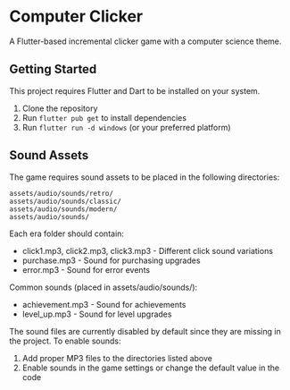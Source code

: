 # Computer Clicker

A Flutter-based incremental clicker game with a computer science theme.

## Getting Started

This project requires Flutter and Dart to be installed on your system.

1. Clone the repository
2. Run `flutter pub get` to install dependencies
3. Run `flutter run -d windows` (or your preferred platform)

## Sound Assets

The game requires sound assets to be placed in the following directories:

```
assets/audio/sounds/retro/
assets/audio/sounds/classic/
assets/audio/sounds/modern/
assets/audio/sounds/
```

Each era folder should contain:
- click1.mp3, click2.mp3, click3.mp3 - Different click sound variations
- purchase.mp3 - Sound for purchasing upgrades
- error.mp3 - Sound for error events

Common sounds (placed in assets/audio/sounds/):
- achievement.mp3 - Sound for achievements
- level_up.mp3 - Sound for level upgrades

The sound files are currently disabled by default since they are missing in the project. To enable sounds:

1. Add proper MP3 files to the directories listed above
2. Enable sounds in the game settings or change the default value in the code